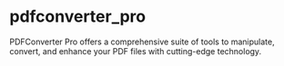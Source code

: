 # pdfconverter_pro
PDFConverter Pro offers a comprehensive suite of tools to manipulate, convert, and enhance your PDF files with cutting-edge technology.
